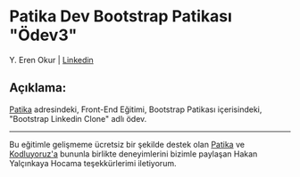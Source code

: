 # Patika Dev Bootstrap Patikası "Ödev3"

Y. Eren Okur
| [Linkedin](https://www.linkedin.com/in/eren0kur/)


## Açıklama:

 [Patika](https://www.patika.dev/) adresindeki, Front-End Eğitimi, Bootstrap Patikası içerisindeki, "Bootstrap Linkedin Clone" adlı ödev.

---

Bu eğitimle gelişmeme ücretsiz bir şekilde destek olan [Patika](https://www.patika.dev/) ve [Kodluyoruz'a](https://www.kodluyoruz.org/) bununla birlikte deneyimlerini bizimle  paylaşan Hakan Yalçınkaya Hocama teşekkürlerimi iletiyorum.
